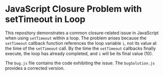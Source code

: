 # JavaScript Closure Problem with setTimeout in Loop

This repository demonstrates a common closure-related issue in JavaScript when using `setTimeout` within a loop.  The problem arises because the `setTimeout` callback function references the loop variable `i`, not its value at the time of the `setTimeout` call. By the time the `setTimeout` callbacks finally execute, the loop has already completed, and `i` will be its final value (10).

The `bug.js` file contains the code exhibiting the issue.  The `bugSolution.js` provides a corrected version.